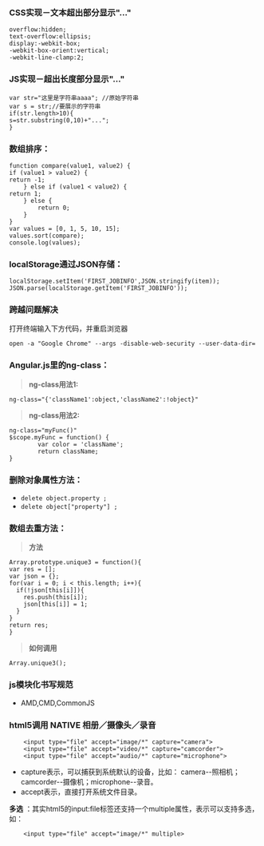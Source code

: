 ### CSS实现－文本超出部分显示"…" 

	overflow:hidden;  					
    text-overflow:ellipsis; 			
    display:-webkit-box;  				 
    -webkit-box-orient:vertical;  	
    -webkit-line-clamp:2; 	
	
### JS实现－超出长度部分显示"…"

	var str="这里是字符串aaaa"; //原始字符串  
	var s = str;//要展示的字符串
	if(str.length>10){
	s=str.substring(0,10)+"...";
	}
	
### 数组排序：

	function compare(value1, value2) { 
	if (value1 > value2) {   			
	return -1;								
	    } else if (value1 < value2) {  
	return 1;							
	    } else {							
	        return 0;					
	    } 
	}										
	var values = [0, 1, 5, 10, 15];   
	values.sort(compare);				
	console.log(values);	
	
### localStorage通过JSON存储：

	localStorage.setItem('FIRST_JOBINFO',JSON.stringify(item));
	JSON.parse(localStorage.getItem('FIRST_JOBINFO'));

### 跨越问题解决
打开终端输入下方代码，并重启浏览器

~~~
open -a "Google Chrome" --args -disable-web-security --user-data-dir=
~~~
	
### Angular.js里的ng-class：

> **ng-class用法1:**
> 
~~~
ng-class="{'className1':object,'className2':!object}"
~~~
> **ng-class用法2:**
> 
```
ng-class="myFunc()"
$scope.myFunc = function() {
		var color = 'className';
		return className;
}	
```

### 删除对象属性方法：
* `delete object.property ;` 
* `delete object["property"] ;`

### 数组去重方法：
> **方法**
> 
~~~
Array.prototype.unique3 = function(){
var res = [];
var json = {};
for(var i = 0; i < this.length; i++){
  if(!json[this[i]]){
    res.push(this[i]);
    json[this[i]] = 1;
  }
}
return res;
}
~~~
> **如何调用**
> 
~~~
Array.unique3();
~~~

### js模块化书写规范

*  AMD,CMD,CommonJS

### html5调用 NATIVE 相册／摄像头／录音

~~~
	<input type="file" accept="image/*" capture="camera">
    <input type="file" accept="video/*" capture="camcorder">
    <input type="file" accept="audio/*" capture="microphone">
~~~

* capture表示，可以捕获到系统默认的设备，比如：
  camera--照相机；camcorder--摄像机；microphone--录音。
* accept表示，直接打开系统文件目录。

**多选** ：其实html5的input:file标签还支持一个multiple属性，表示可以支持多选，如：

~~~
	<input type="file" accept="image/*" multiple>
~~~